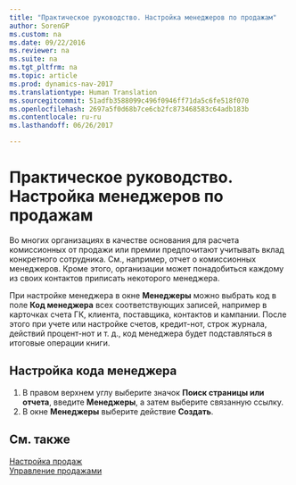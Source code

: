 ```yaml
---
title: "Практическое руководство. Настройка менеджеров по продажам"
author: SorenGP
ms.custom: na
ms.date: 09/22/2016
ms.reviewer: na
ms.suite: na
ms.tgt_pltfrm: na
ms.topic: article
ms.prod: dynamics-nav-2017
ms.translationtype: Human Translation
ms.sourcegitcommit: 51adfb3588099c496f0946ff71da5c6fe518f070
ms.openlocfilehash: 2697a5f0d68b7ce6cb2fc873468583c64adb183b
ms.contentlocale: ru-ru
ms.lasthandoff: 06/26/2017

---
```


# <a name="how-to-set-up-salespeople"></a>Практическое руководство. Настройка менеджеров по продажам
Во многих организациях в качестве основания для расчета комиссионных от продажи или премии предпочитают учитывать вклад конкретного сотрудника. См., например, отчет о комиссионных менеджеров. Кроме этого, организации может понадобиться каждому из своих контактов приписать некоторого менеджера.

При настройке менеджера в окне **Менеджеры** можно выбрать код в поле **Код менеджера** всех соответствующих записей, например в карточках счета ГК, клиента, поставщика, контактов и кампании. После этого при учете или настройке счетов, кредит-нот, строк журнала, действий процент-нот и т. д., код менеджера будет подставляться в итоговые операции книги.

## <a name="to-set-up-a-salesperson-code"></a>Настройка кода менеджера
1. В правом верхнем углу выберите значок **Поиск страницы или отчета**, введите **Менеджеры**, а затем выберите связанную ссылку.
2. В окне **Менеджеры** выберите действие **Создать**.

## <a name="see-also"></a>См. также  
[Настройка продаж](sales-setup-sales.md)  
[Управление продажами](sales-manage-sales.md)


